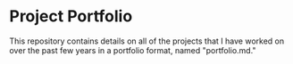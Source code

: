 # Project Portfolio
This repository contains details on all of the projects that I have worked on over the past few years in a portfolio format, named "portfolio.md." 
